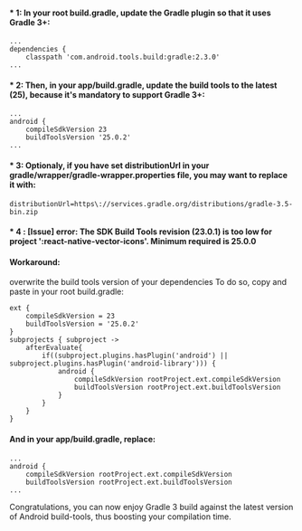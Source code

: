 #### * 1: In your root build.gradle, update the Gradle plugin so that it uses Gradle 3+:

```
...
dependencies {
    classpath 'com.android.tools.build:gradle:2.3.0'
...
```

#### * 2: Then, in your app/build.gradle, update the build tools to the latest (25), because it's mandatory to support Gradle 3+:

```
...
android {
    compileSdkVersion 23
    buildToolsVersion '25.0.2'
...
```

#### * 3: Optionaly, if you have set distributionUrl in your gradle/wrapper/gradle-wrapper.properties file, you may want to replace it with:

```
distributionUrl=https\://services.gradle.org/distributions/gradle-3.5-bin.zip
```

#### * 4 : [Issue] error: The SDK Build Tools revision (23.0.1) is too low for project ':react-native-vector-icons'. Minimum required is 25.0.0

#### Workaround:

overwrite the build tools version of your dependencies To do so, copy and paste in your root build.gradle:

```
ext {
    compileSdkVersion = 23
    buildToolsVersion = '25.0.2'
}
subprojects { subproject ->
    afterEvaluate{
        if((subproject.plugins.hasPlugin('android') || subproject.plugins.hasPlugin('android-library'))) {
            android {
                compileSdkVersion rootProject.ext.compileSdkVersion
                buildToolsVersion rootProject.ext.buildToolsVersion
            }
        }
    }
}
```

#### And in your app/build.gradle, replace:

```
...
android {
    compileSdkVersion rootProject.ext.compileSdkVersion
    buildToolsVersion rootProject.ext.buildToolsVersion
...
```

Congratulations, you can now enjoy Gradle 3 build against the latest version of Android build-tools, thus boosting your compilation time.
